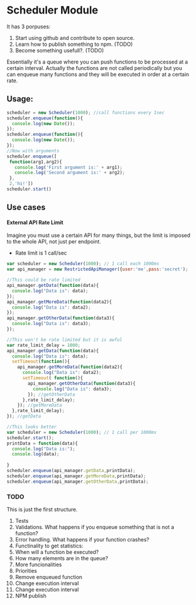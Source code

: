 # Scheduler Module

It has 3 porpuses:

1. Start using github and contribute to open source.
2. Learn how to publish something to npm. (TODO)
3. Become something usefull?. (TODO)

Essentially it's a queue where you can push functions to be processed
at a certain interval. Actually the functions are  not called periodically
but you can enqueue many functions and they will be executed in order at a
certain rate.

## Usage:
  ```javascript
  scheduler = new Scheduler(1000); //call functions every 1sec
  scheduler.enqueue(function(){
    console.log(new Date());
  });
  scheduler.enqueue(function(){
    console.log(new Date());
  }); 
  //Now with arguments
  scheduler.enqueue([
   function(arg1,arg2){
     console.log('First argument is:' + arg1);
     console.log('Second argument is:' + arg2);
   },
   2,'hi!'])
  scheduler.start()
  ```

## Use cases

#### External API Rate Limit

Imagine you must use a certain API for many things, but the limit is imposed
to the whole API, not just per endpoint.

* Rate limit is 1 call/sec

```javascript
var scheduler = new Scheduler(1000); // 1 call each 1000ms
var api_manager = new RestrictedApiManager({user:'me',pass:'secret');

//This could be rate limited
api_manager.getData(function(data){
  console.log("Data is": data);
});
api_manager.getMoreData(function(data2){
  console.log("Data is": data2);
});
api_manager.getOtherData(function(data3){
  console.log("Data is": data3);
});

//This won't be rate limited but it is awful
var rate_limit_delay = 1000;
api_manager.getData(function(data){
  console.log("Data is": data);
  setTimeout(function(){
    api_manager.getMoreData(function(data2){
      console.log("Data is": data2);
      setTimeout( function(){
        api_manager.getOtherData(function(data3){
          console.log("Data is": data3);
        }); //getOtherData
      },rate_limit_delay);
    }); //getMoreData
  },rate_limit_delay);
}); //getData

//This looks better
var scheduler = new Scheduler(1000); // 1 call per 1000ms
scheduler.start();
printData = function(data){
  console.log("Data is:");
  console.log(data);
  
}
scheduler.enqueue(api_manager.getData,printData);
scheduler.enqueue(api_manager.getMoreData,printData);
scheduler.enqueue(api_manager.getOtherData,printData);

```

### TODO

This is just the first structure.

1. Tests
2. Validations. What happens if you enqueue something that is not a function?
3. Error handling. What happens if your function crashes?
4. Functinality to get statistics:
  1. When will a function be executed?
  2. How many elements are in the queue?
5. More funcionalities
  1. Priorities
  2. Remove enqueued function
  3. Change execution interval
  3. Change execution interval
6. NPM publish















